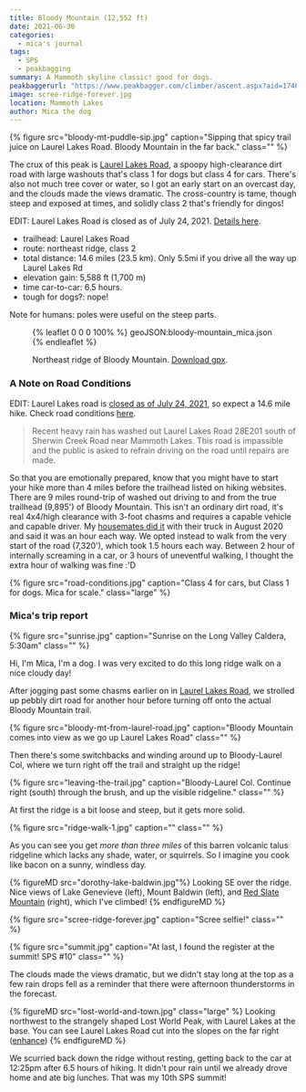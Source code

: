 ```yaml
---
title: Bloody Mountain (12,552 ft)
date: 2021-06-30
categories:
  - mica's journal
tags:
  - SPS
  - peakbagging
summary: A Mammoth skyline classic! good for dogs.
peakbaggerurl: "https://www.peakbagger.com/climber/ascent.aspx?aid=1746834"
image: scree-ridge-forever.jpg
location: Mammoth Lakes
author: Mica the dog
---
```


{% figure src="bloody-mt-puddle-sip.jpg" caption="Sipping that spicy trail juice on Laurel Lakes Road. Bloody Mountain in the far back." class="" %}

The crux of this peak is [Laurel Lakes Road](#A-Note-on-Road-Conditions), a spoopy high-clearance dirt road with large washouts that's class 1 for dogs but class 4 for cars. There's also not much tree cover or water, so I got an early start on an overcast day, and the clouds made the views dramatic. The cross-country is tame, though steep and exposed at times, and solidly class 2 that's friendly for dingos!

EDIT: Laurel Lakes Road is closed as of July 24, 2021. [Details here](#A-Note-on-Road-Conditions).

- trailhead: Laurel Lakes Road
- route: northeast ridge, class 2
- total distance: 14.6 miles (23.5 km). Only 5.5mi if you drive all the way up Laurel Lakes Rd
- elevation gain: 5,588 ft (1,700 m)
- time car-to-car: 6.5 hours.
- tough for dogs?: nope!

Note for humans: poles were useful on the steep parts.

<figure>

{% leaflet 0 0 0 100% %}
geoJSON:bloody-mountain_mica.json
{% endleaflet %}

<figcaption>

Northeast ridge of Bloody Mountain. [Download gpx](bloody-mountain_mica.gpx).

</figcaption>
</figure>

### A Note on Road Conditions

EDIT: Laurel Lakes road is [closed as of July 24, 2021](https://www.fs.usda.gov/alerts/inyo/alerts-notices/?aid=67754), so expect a 14.6 mile hike. Check road conditions [here](https://www.fs.usda.gov/recarea/inyo/recreation/hiking/recarea/?recid=20464&actid=51).

> Recent heavy rain has washed out Laurel Lakes Road 28E201 south of Sherwin Creek Road near Mammoth Lakes. This road is impassible and the public is asked to refrain driving on the road until repairs are made.

So that you are emotionally prepared, know that you might have to start your hike more than 4 miles before the trailhead listed on hiking websites. There are 9 miles round-trip of washed out driving to and from the true trailhead (9,895') of Bloody Mountain. This isn't an ordinary dirt road, it's real 4x4/high clearance with 3-foot chasms and requires a capable vehicle and capable driver. My [housemates did it](https://www.peakbagger.com/climber/ascent.aspx?aid=1454752) with their truck in August 2020 and said it was an hour each way. We opted instead to walk from the very start of the road (7,320'), which took 1.5 hours each way. Between 2 hour of internally screaming in a car, or 3 hours of uneventful walking, I thought the extra hour of walking was fine :'D

{% figure src="road-conditions.jpg" caption="Class 4 for cars, but Class 1 for dogs. Mica for scale." class="large" %}

### Mica's trip report

{% figure src="sunrise.jpg" caption="Sunrise on the Long Valley Caldera, 5:30am" class="" %}

Hi, I'm Mica, I'm a dog. I was very excited to do this long ridge walk on a nice cloudy day!

After jogging past some chasms earlier on in [Laurel Lakes Road](#A-Note-on-Road-Conditions), we strolled up pebbly dirt road for another hour before turning off onto the actual Bloody Mountain trail.

{% figure src="bloody-mt-from-laurel-road.jpg" caption="Bloody Mountain comes into view as we go up Laurel Lakes Road" class="" %}

Then there's some switchbacks and winding around up to Bloody-Laurel Col, where we turn right off the trail and straight up the ridge!

{% figure src="leaving-the-trail.jpg" caption="Bloody-Laurel Col. Continue right (south) through the brush, and up the visible ridgeline." class="" %}

At first the ridge is a bit loose and steep, but it gets more solid.

{% figure src="ridge-walk-1.jpg" caption="" class="" %}

As you can see you get _more than three miles_ of this barren volcanic talus ridgeline which lacks any shade, water, or squirrels. So I imagine you cook like bacon on a sunny, windless day.

{% figureMD src="dorothy-lake-baldwin.jpg"%}
Looking SE over the ridge. Nice views of Lake Genevieve (left), Mount Baldwin (left), and [Red Slate Mountain](/blog/Red-Slate-Mountain) (right), which I've climbed!
{% endfigureMD %}

{% figure src="scree-ridge-forever.jpg" caption="Scree selfie!" class="" %}

{% figure src="summit.jpg" caption="At last, I found the register at the summit! SPS #10" class="" %}

The clouds made the views dramatic, but we didn't stay long at the top as a few rain drops fell as a reminder that there were afternoon thunderstorms in the forecast.

{% figureMD src="lost-world-and-town.jpg" class="large" %}
Looking northwest to the strangely shaped Lost World Peak, with Laurel Lakes at the base. You can see Laurel Lakes Road cut into the slopes on the far right ([enhance](lost-world-XL.jpg))
{% endfigureMD %}

We scurried back down the ridge without resting, getting back to the car at 12:25pm after 6.5 hours of hiking. It didn't pour rain until we already drove home and ate big lunches. That was my 10th SPS summit!
